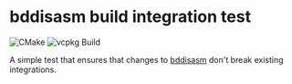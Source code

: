 # bddisasm build integration test

![CMake](https://github.com/ianichitei/bddisasm-integration-test/workflows/CMake/badge.svg)
![vcpkg Build](https://github.com/ianichitei/bddisasm-integration-test/workflows/vcpkg%20Build/badge.svg)

A simple test that ensures that changes to [bddisasm](https://github.com/bitdefender/bddisasm) don't break existing integrations.
